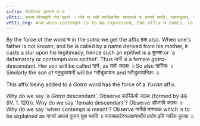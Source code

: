 ```yaml
---
sutra: गोत्रस्त्रियाः कुत्सने ण च
vRtti: अपत्यं पौत्रप्रभृति गोत्रं गृह्यते । गोत्रं या स्त्री तदभिधायिनः शब्दापत्ये णः प्रत्ययो भवति; चकाराट्ठक्च, कुत्सने गम्यमाने । पितुरसविज्ञाने मात्रा व्यपदेशोपत्यस्य कुत्सा ॥
vRtti_eng: And when contempt is to be expressed, the affix ण comes, in the sense of a descendant, after a feminine word denoting a _Gotra_-descendant.
---
```

By the force of the word च in the _sutra_ we get the affix ठक् also. When one's father is not known, and he is called by a name derived from his mother, it casts a slur upon his legitimacy; hence such an epithet is a कुत्सा or 'a defamatory or contemptuons epithet'. Thus गार्गी is a female _gotra_-descendant. Her son will be called गार्गः, as गार्गः जाल्मः ॥ So also गार्गिकः ॥ Similarly the son of ग्लुचुकायनी will be ग्लौचुकायनः and ग्लौचुकायनिकः ॥

This affix being added to a _Gotra_ word has the force of a _Yuvan_ affix.

Why do we say 'a _Gotra_ descendant'. Observe कारिकेयो जाल्मः (formed by ढक् (IV. 1. 120)). Why do we say 'female descendant'? Observe औपगवि जाल्मः ॥ Why do we say 'when contempt is meant'? Observe गार्गेयो माणवकः which is to be explained as गार्ग्या अपत्यं पुमान् युवा भवति ॥ मातामहादेरुपलक्षणार्थोयं प्रयोग इति नास्ति कुत्सा ॥
